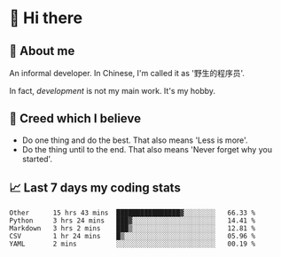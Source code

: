 # 👋 Hi there

## :speech_balloon: About me

An informal developer. In Chinese, I'm called it as '野生的程序员'.

In fact, _development_ is not my main work. It's my hobby.

## :see_no_evil: Creed which I believe

- Do one thing and do the best. That also means 'Less is more'.
- Do the thing until to the end. That also means 'Never forget why you started'.

## :chart_with_upwards_trend: Last 7 days my coding stats

<!--START_SECTION:waka-->
```text
Other      15 hrs 43 mins  ████████████████▓░░░░░░░░   66.33 % 
Python     3 hrs 24 mins   ███▓░░░░░░░░░░░░░░░░░░░░░   14.41 % 
Markdown   3 hrs 2 mins    ███▒░░░░░░░░░░░░░░░░░░░░░   12.81 % 
CSV        1 hr 24 mins    █▒░░░░░░░░░░░░░░░░░░░░░░░   05.96 % 
YAML       2 mins          ░░░░░░░░░░░░░░░░░░░░░░░░░   00.19 % 
```
<!--END_SECTION:waka-->

